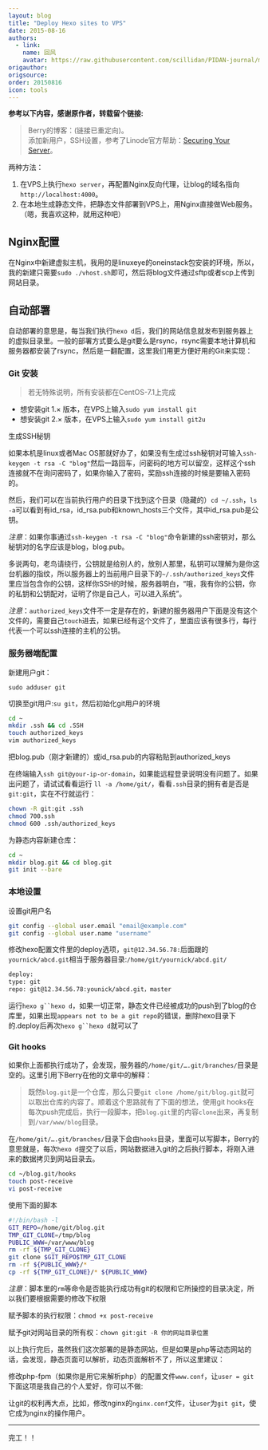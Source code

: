 ```yaml
---
layout: blog
title: "Deploy Hexo sites to VPS"
date: 2015-08-16
authors: 
  - link: 
    name: 回风
    avatar: https://raw.githubusercontent.com/scillidan/PIDAN-journal/main/asset/yafa.png
origauthor: 
origsource: 
order: 20150816
icon: tools
---
```


**参考以下内容，感谢原作者，转载留个链接:**

> Berry的博客：(链接已重定向)。  
> 添加新用户，SSH设置，参考了Linode官方帮助：[Securing Your Server](https://web.archive.org/web/20180412094819/https://www.linode.com/docs/security/securing-your-server/)。

两种方法：

1. 在VPS上执行`hexo server`，再配置Nginx反向代理，让blog的域名指向`http://localhost:4000`。
2. 在本地生成静态文件，把静态文件部署到VPS上，用Nginx直接做Web服务。（嗯，我喜欢这种，就用这种吧）

## Nginx配置

在Nginx中新建虚拟主机，我用的是linuxeye的oneinstack包安装的环境，所以，我的新建只需要`sudo ./vhost.sh`即可，然后将blog文件通过sftp或者scp上传到网站目录。

## 自动部署

自动部署的意思是，每当我们执行`hexo d`后，我们的网站信息就发布到服务器上的虚拟目录里。一般的部署方式要么是git要么是rsync，rsync需要本地计算机和服务器都安装了rsync，然后是一翻配置，这里我们用更方便好用的Git来实现：

### Git 安装

> 若无特殊说明，所有安装都在CentOS-7.1上完成

- 想安装git 1.× 版本，在VPS上输入`sudo yum install git`
- 想安装git 2.× 版本，在VPS上输入`sudo yum install git2u`

生成SSH秘钥

如果本机是linux或者Mac OS那就好办了，如果没有生成过ssh秘钥对可输入`ssh-keygen -t rsa -C "blog"`然后一路回车，问密码的地方可以留空，这样这个ssh连接就不在询问密码了，如果你输入了密码，奖励ssh连接的时候是要输入密码的。

然后，我们可以在当前执行用户的目录下找到这个目录（隐藏的）`cd ~/.ssh`，`ls -a`可以看到有id_rsa，id_rsa.pub和known_hosts三个文件，其中id_rsa.pub是公钥。

*注意*：如果你事通过`ssh-keygen -t rsa -C "blog"`命令新建的ssh密钥对，那么秘钥对的名字应该是blog，blog.pub。

多说两句，老鸟请绕行，公钥就是给别人的，放别人那里，私钥可以理解为是你这台机器的指纹，所以服务器上的当前用户目录下的`~/.ssh/authorized_keys`文件里应当包含你的公钥，这样你SSH的时候，服务器明白，“哦，我有你的公钥，你的私钥和公钥配对，证明了你是自己人，可以进入系统”。

*注意*：`authorized_keys`文件不一定是存在的，新建的服务器用户下面是没有这个文件的，需要自己`touch`进去，如果已经有这个文件了，里面应该有很多行，每行代表一个可以ssh连接的主机的公钥。

### 服务器端配置

新建用户git：

`sudo adduser git`

切换至git用户:`su git`，然后初始化git用户的环境

```bash
cd ~
mkdir .ssh && cd .SSH
touch authorized_keys
vim authorized_keys
```

把blog.pub（刚才新建的）或id_rsa.pub的内容粘贴到authorized_keys

在终端输入`ssh git@your-ip-or-domain`，如果能远程登录说明没有问题了。如果出问题了，请试试看看运行 `ll -a /home/git/`，看看`.ssh`目录的拥有者是否是`git:git`，实在不行就运行：

```bash
chown -R git:git .ssh
chmod 700.ssh
chmod 600 .ssh/authorized_keys
```

为静态内容新建仓库：

```bash
cd ~
mkdir blog.git && cd blog.git
git init --bare
```

### 本地设置

设置git用户名

```bash
git config --global user.email "email@example.com"
git config --global user.name "username"
```

修改hexo配置文件里的deploy选项，`git@12.34.56.78:`后面跟的`yournick/abcd.git`相当于服务器目录:`/home/git/yournick/abcd.git/`

```bash
deploy:
type: git
repo: git@12.34.56.78:younick/abcd.git，master
```

运行`hexo g``hexo d`，如果一切正常，静态文件已经被成功的push到了blog的仓库里，如果出现`appears not to be a git repo`的错误，删除hexo目录下的.deploy后再次`hexo g``hexo d`就可以了

### Git hooks

如果你上面都执行成功了，会发现，服务器的`/home/git/….git/branches/`目录是空的。这里引用下Berry在他的文章中的解释：

> 既然`blog.git`是一个仓库，那么只要`git clone /home/git/blog.git`就可以取出仓库的内容了。顺着这个思路就有了下面的想法，使用git hooks在每次push完成后，执行一段脚本，把`blog.git`里的内容`clone`出来，再复制到`/var/www/blog`目录。

在`/home/git/….git/branches/`目录下会由`hooks`目录，里面可以写脚本，Berry的意思就是，每次`hexo d`提交了以后，网站数据进入git的之后执行脚本，将刚入进来的数据拷贝到网站目录去。

```bash
cd ~/blog.git/hooks
touch post-receive
vi post-receive
```

使用下面的脚本

```bash
#!/bin/bash -l
GIT_REPO=/home/git/blog.git
TMP_GIT_CLONE=/tmp/blog
PUBLIC_WWW=/var/www/blog
rm -rf ${TMP_GIT_CLONE}
git clone $GIT_REPO$TMP_GIT_CLONE
rm -rf ${PUBLIC_WWW}/*
cp -rf ${TMP_GIT_CLONE}/* ${PUBLIC_WWW}
```

*注意*：脚本里的`rm`等命令是否能执行成功有git的权限和它所操控的目录决定，所以我们要根据需要的修改下权限

赋予脚本的执行权限：`chmod +x post-receive`

赋予git对网站目录的所有权：`chown git:git -R 你的网站目录位置`

以上执行完后，虽然我们这次部署的是静态网站，但是如果是php等动态网站的话，会发现，静态页面可以解析，动态页面解析不了，所以这里建议：

修改php-fpm（如果你是用它来解析php）的配置文件`www.conf`，让`user = git`下面这项是我自己的个人爱好，你可以不做:

让git的权利再大点，比如，修改nginx的`nginx.conf`文件，让`user`为`git git`，使它成为nginx的操作用户。

---

完工！！